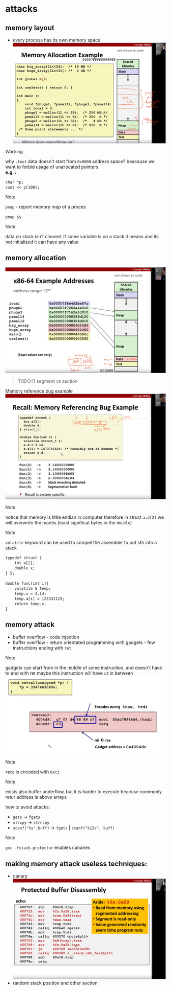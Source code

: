 # attacks

## memory layout

* every process has its own memory space
  ![memo layout](imgs/attacks/memory-layout.png)
  

> [!WARNING]
> why `.text` data doesn't start from `0x0000` address space?
> beacause we want to forbid usage of unallocated pointers\
> **e.g. :**
> ```
> char *p;
> cout << p[100];
> ```

> [!NOTE]
> `pmap` - report memory map of a proces
>
> `pmap $$`

> [!NOTE]
> data on stack isn't cleared. If some variable is on a stack it means and its not initialized it can have any value

## memory allocation
![alt text](image-1.png)

> TODO:[]
> segment vs section
>

Memory reference bug example
![memo-ref](./imgs/attacks/memo-bug.png)
> [!NOTE]
> notice that memory is little endian in computer therefore in struct `a.d[2]` we will overwrite the mantis (least significat bytes in the `double`)


> [!NOTE]
> `volatile` keyword can be used to compel the assembler to put sth into a stack
> ```
> typedef struct {
>     int a[2];
>     double x;
> } S;
> 
> double func(int i){
>     volatile S temp;
>     temp.x = 3.14;
>     temp.a[i] = 123331123;
>     return temp.x;
> }
> ```


## memory attack

* buffer overflow - code injection
* buffer overflow - return orientated programming with gadgets - few instructions ending with `ret`

> [!NOTE]
> gadgets can start from in the middle of some instruction, and doesn't have to end with ret maybe this instruction will have `c3` in between
> ![reperpouse](imgs/attacks/reurpose-gadget.png) 

> [!NOTE]
> `retq` is encoded with `0xc3`

> [!NOTE]
> exists also buffer underflow, but it is harder to execute beacuse commonly retur address is above arrays


how to avoid attacks:
* `gets` -> `fgets`
* `strcpy` -> `strncpy`
* `scanf("%s",buff)` -> `fgets` | `scanf("%12s", buff)`

> [!NOTE]
> `gcc -fstack-protector` enables canaries


## making memory attack useless techniques:
* canary
    ![alt text](image-2.png)
* random stack position and other section